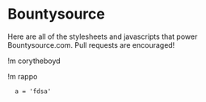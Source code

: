 Bountysource
============
Here are all of the stylesheets and javascripts that power Bountysource.com.  Pull requests are encouraged!


!m corytheboyd

!m rappo

```
  a = 'fdsa'
```
